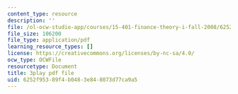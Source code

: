 ```yaml
---
content_type: resource
description: ''
file: /ol-ocw-studio-app/courses/15-401-finance-theory-i-fall-2008/6252f95389f4b0483e848073d77ca9a5_tL7Lcl90Sc0.pdf
file_size: 106200
file_type: application/pdf
learning_resource_types: []
license: https://creativecommons.org/licenses/by-nc-sa/4.0/
ocw_type: OCWFile
resourcetype: Document
title: 3play pdf file
uid: 6252f953-89f4-b048-3e84-8073d77ca9a5
---
```

